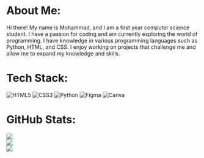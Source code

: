 # About Me:
Hi there! My name is Mohammad, and I am a first year computer science student. I have a passion for coding and am currently exploring the world of programming.
I have knowledge in various programming languages such as Python, HTML, and CSS. I enjoy working on projects that challenge me and allow me to expand my knowledge and skills.


# Tech Stack:
![HTML5](https://img.shields.io/badge/html5-%23E34F26.svg?style=for-the-badge&logo=html5&logoColor=white) ![CSS3](https://img.shields.io/badge/css3-%231572B6.svg?style=for-the-badge&logo=css3&logoColor=white) ![Python](https://img.shields.io/badge/python-3670A0?style=for-the-badge&logo=python&logoColor=ffdd54) 	![Figma](https://img.shields.io/badge/figma-%23F24E1E.svg?style=for-the-badge&logo=figma&logoColor=white) ![Canva](https://img.shields.io/badge/Canva-%2300C4CC.svg?style=for-the-badge&logo=Canva&logoColor=white)
# GitHub Stats:
![](https://github-readme-stats.vercel.app/api?username=mohammadamxn&theme=prussian&hide_border=false&include_all_commits=false&count_private=false)<br/>
![](https://github-readme-streak-stats.herokuapp.com/?user=mohammadamxn&theme=prussian&hide_border=false)<br/>
![](https://github-readme-stats.vercel.app/api/top-langs/?username=mohammadamxn&theme=prussian&hide_border=false&include_all_commits=false&count_private=false&layout=compact)
